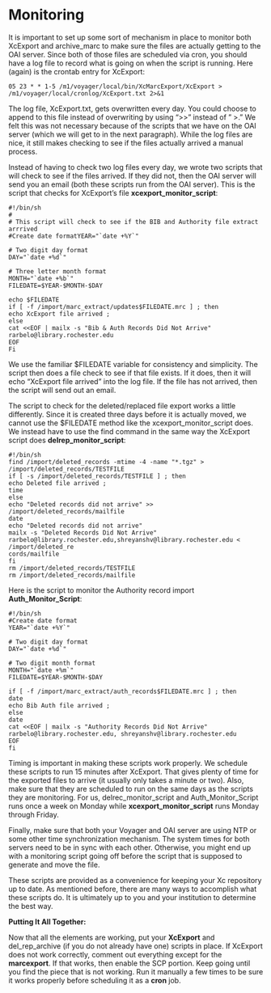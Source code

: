 # Monitoring #

It is important to set up some sort of mechanism in place to monitor both XcExport and archive\_marc to make sure the files are actually getting to the OAI server. Since both of those files are scheduled via cron, you should have a log file to record what is going on when the script is running. Here (again) is the crontab entry for XcExport:

```
05 23 * * 1-5 /m1/voyager/local/bin/XcMarcExport/XcExport > /m1/voyager/local/cronlog/XcExport.txt 2>&1
```

The log file, XcExport.txt, gets overwritten every day. You could choose to append to this file instead of overwriting by using “>>” instead of ” >.” We felt this was not necessary because of the scripts that we have on the OAI server (which we will get to in the next paragraph). While the log files are nice, it still makes checking to see if the files actually arrived a manual process.

Instead of having to check two log files every day, we wrote two scripts that will check to see if the files arrived. If they did not, then the OAI server will send you an email (both these scripts run from the OAI server). This is the script that checks for XcExport’s file **xcexport\_monitor\_script**:

```
#!/bin/sh
#
# This script will check to see if the BIB and Authority file extract arrrived
#Create date formatYEAR="`date +%Y`"

# Two digit day format
DAY="`date +%d`"

# Three letter month format
MONTH="`date +%b`"
FILEDATE=$YEAR-$MONTH-$DAY

echo $FILEDATE
if [ -f /import/marc_extract/updates$FILEDATE.mrc ] ; then 
echo XcExport file arrived ;
else
cat <<EOF | mailx -s "Bib & Auth Records Did Not Arrive" rarbelo@library.rochester.edu
EOF
Fi
```

We use the familiar $FILEDATE variable for consistency and simplicity. The script then does a file check to see if that file exists. If it does, then it will echo “XcExport file arrived” into the log file. If the file has not arrived, then the script will send out an email.

The script to check for the deleted/replaced file export works a little differently. Since it is created three days before it is actually moved, we cannot use the $FILEDATE method like the xcexport\_monitor\_script does. We instead have to use the find command in the same way the XcExport script does **delrep\_monitor\_script**:

```
#!/bin/sh
find /import/deleted_records -mtime -4 -name "*.tgz" > /import/deleted_records/TESTFILE
if [ -s /import/deleted_records/TESTFILE ] ; then 
echo Deleted file arrived ;
time
else
echo "Deleted records did not arrive" >> /import/deleted_records/mailfile
date
echo "Deleted records did not arrive"
mailx -s "Deleted Records Did Not Arrive" rarbelo@library.rochester.edu,shreyanshv@library.rochester.edu < /import/deleted_re
cords/mailfile 
fi
rm /import/deleted_records/TESTFILE
rm /import/deleted_records/mailfile
```

Here is the script to monitor the Authority record import **Auth\_Monitor\_Script**:

```
#!/bin/sh
#Create date format
YEAR="`date +%Y`"

# Two digit day format
DAY="`date +%d`"

# Two digit month format
MONTH="`date +%m`"
FILEDATE=$YEAR-$MONTH-$DAY

if [ -f /import/marc_extract/auth_records$FILEDATE.mrc ] ; then 
date
echo Bib Auth file arrived ;
else
date
cat <<EOF | mailx -s "Authority Records Did Not Arrive" rarbelo@library.rochester.edu, shreyanshv@library.rochester.edu
EOF
fi
```

Timing is important in making these scripts work properly. We schedule these scripts to run 15 minutes after XcExport. That gives plenty of time for the exported files to arrive (it usually only takes a minute or two). Also, make sure that they are scheduled to run on the same days as the scripts they are monitoring. For us, delrec\_monitor\_script and Auth\_Monitor\_Script runs once a week on Monday while **xcexport\_monitor\_script** runs Monday through Friday.

Finally, make sure that both your Voyager and OAI server are using NTP or some other time synchronization mechanism. The system times for both servers need to be in sync with each other. Otherwise, you might end up with a monitoring script going off before the script that is supposed to generate and move the file.

These scripts are provided as a convenience for keeping your Xc repository up to date. As mentioned before, there are many ways to accomplish what these scripts do. It is ultimately up to you and your institution to determine the best way.

**Putting It All Together:**

Now that all the elements are working, put your **XcExport** and del\_rep\_archive (if you do not already have one) scripts in place. If XcExport does not work correctly, comment out everything except for the **marcexport**. If that works, then enable the SCP portion. Keep going until you find the piece that is not working. Run it manually a few times to be sure it works properly before scheduling it as a **cron** job.